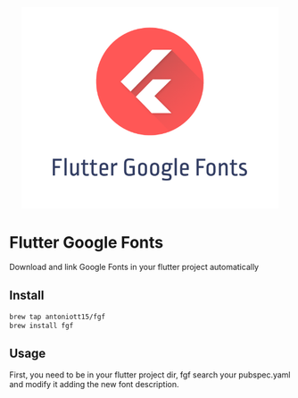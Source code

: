 <p align="center">
  <img width="460" height="auto" src="./fgfbanner.png">
</p>

# Flutter Google Fonts

Download and link Google Fonts in your flutter project automatically

## Install

```
brew tap antoniott15/fgf
brew install fgf
```

## Usage

First, you need to be in your flutter project dir, fgf search your pubspec.yaml and modify it adding the new font description.

```

```

